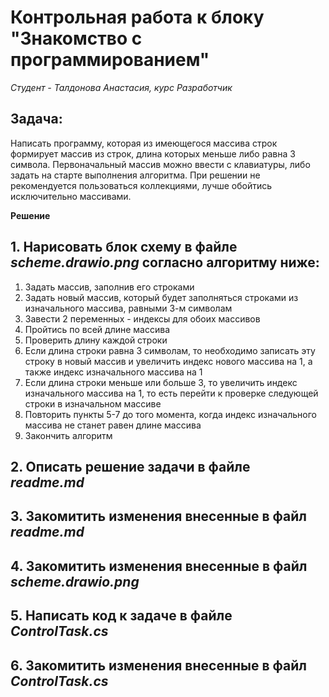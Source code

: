 # Контрольная работа к блоку "Знакомство с программированием"
*Студент - Талдонова Анастасия, курс Разработчик*

## Задача: 
Написать программу, которая из имеющегося массива строк формирует массив из строк, длина которых меньше либо равна 3 символа. Первоначальный массив можно ввести с клавиатуры, либо задать на старте выполнения алгоритма. При решении не рекомендуется пользоваться коллекциями, лучше обойтись исключительно массивами.

**Решение**

## 1. Нарисовать блок схему в файле *scheme.drawio.png* согласно алгоритму ниже:
1. Задать массив, заполнив его строками
2. Задать новый массив, который будет заполняться строками из изначального массива, равными 3-м символам
3. Завести 2 переменных - индексы для обоих массивов
4. Пройтись по всей длине массива
5. Проверить длину каждой строки
6. Если длина строки равна 3 символам, то необходимо записать эту строку в новый массив и увеличить индекс нового массива на 1, а также индекс изначального массива на 1
7. Если длина строки меньше или больше 3, то увеличить индекс изначального массива на 1, то есть перейти к проверке следующей строки в изначальном массиве
8. Повторить пункты 5-7 до того момента, когда индекс изначального массива не станет равен длине массива
9. Закончить алгоритм

## 2. Описать решение задачи в файле *readme.md*

## 3. Закомитить изменения внесенные в файл *readme.md*

## 4. Закомитить изменения внесенные в файл *scheme.drawio.png*

## 5. Написать код к задаче в файле *ControlTask.cs*

## 6. Закомитить изменения внесенные в файл *ControlTask.cs*